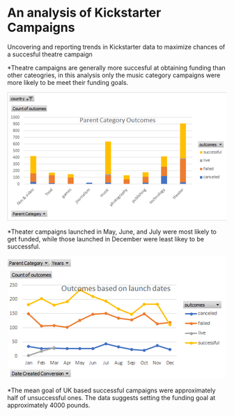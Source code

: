 # An analysis of Kickstarter Campaigns
Uncovering and reporting trends in Kickstarter data to maximize chances of a succesful theatre campaign

*Theatre campaigns are generally more succesful at obtaining funding than other cateogries, in this analysis only the music category campaigns were more likely to be meet their funding goals.

![Parent Category Outcomes](https://github.com/andrej-arsovski/kickstarter-analysis/blob/master/Parent%20Category%20Outcomes.png)

*Theater campaigns launched in May, June, and July were most likely to get funded, while those launched in December were least likey to be successful.

![Outcomes based on launch dates](https://github.com/andrej-arsovski/kickstarter-analysis/blob/master/Outcomes%20based%20on%20launch%20dates.png)

*The mean goal of UK based successful campaigns were approximately half of unsuccessful ones. The data suggests setting the funding goal at approximately 4000 pounds.

